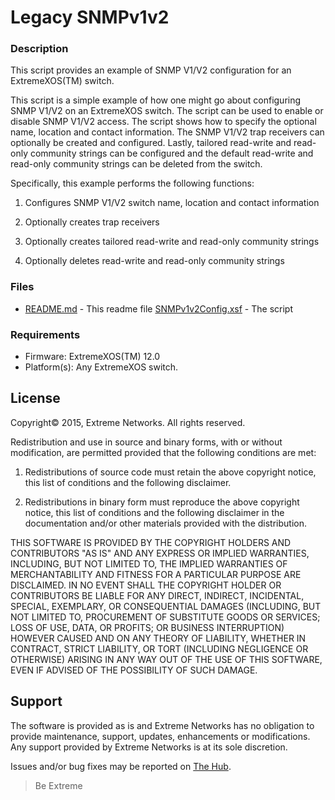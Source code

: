 # Legacy SNMPv1v2

### Description
This script provides an example of SNMP V1/V2 configuration for
an ExtremeXOS(TM) switch.

This script is a simple example of how one might go about configuring
SNMP V1/V2 on an ExtremeXOS switch.  The script can be used to enable
or disable SNMP V1/V2 access.  The script shows how to specify the
optional name, location and contact information.  The SNMP V1/V2 trap
receivers can optionally be created and configured.  Lastly, tailored
read-write and read-only community strings can be configured and the
default read-write and read-only community strings can be deleted from
the switch.

Specifically, this example performs the following functions:

1. Configures SNMP V1/V2 switch name, location and contact information

2. Optionally creates trap receivers

3. Optionally creates tailored read-write and read-only community strings

4. Optionally deletes read-write and read-only community strings

### Files

* [README.md](README.md)    - This readme file
[SNMPv1v2Config.xsf](SNMPv1v2Config.xsf)          - The script


### Requirements
* Firmware: ExtremeXOS(TM) 12.0
* Platform(s): Any ExtremeXOS switch.

## License
Copyright© 2015, Extreme Networks.  All rights reserved.

Redistribution and use in source and binary forms, with or without modification,
are permitted provided that the following conditions are met:

1. Redistributions of source code must retain the above copyright notice, this
list of conditions and the following disclaimer.

2. Redistributions in binary form must reproduce the above copyright notice,
this list of conditions and the following disclaimer in the documentation
and/or other materials provided with the distribution.

THIS SOFTWARE IS PROVIDED BY THE COPYRIGHT HOLDERS AND CONTRIBUTORS "AS IS" AND
ANY EXPRESS OR IMPLIED WARRANTIES, INCLUDING, BUT NOT LIMITED TO, THE IMPLIED
WARRANTIES OF MERCHANTABILITY AND FITNESS FOR A PARTICULAR PURPOSE ARE
DISCLAIMED. IN NO EVENT SHALL THE COPYRIGHT HOLDER OR CONTRIBUTORS BE LIABLE
FOR ANY DIRECT, INDIRECT, INCIDENTAL, SPECIAL, EXEMPLARY, OR CONSEQUENTIAL
DAMAGES (INCLUDING, BUT NOT LIMITED TO, PROCUREMENT OF SUBSTITUTE GOODS OR
SERVICES; LOSS OF USE, DATA, OR PROFITS; OR BUSINESS INTERRUPTION) HOWEVER
CAUSED AND ON ANY THEORY OF LIABILITY, WHETHER IN CONTRACT, STRICT LIABILITY,
OR TORT (INCLUDING NEGLIGENCE OR OTHERWISE) ARISING IN ANY WAY OUT OF THE USE
OF THIS SOFTWARE, EVEN IF ADVISED OF THE POSSIBILITY OF SUCH DAMAGE.

## Support
The software is provided as is and Extreme Networks has no obligation to provide
maintenance, support, updates, enhancements or modifications.
Any support provided by Extreme Networks is at its sole discretion.

Issues and/or bug fixes may be reported on [The Hub](https://community.extremenetworks.com/extreme).

>Be Extreme